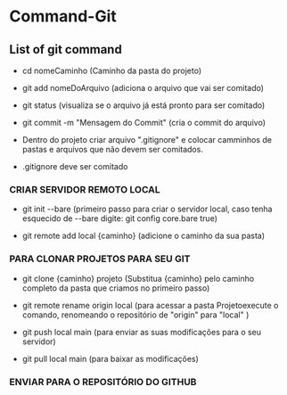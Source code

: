 # Command-Git

## List of git command

* cd nomeCaminho (Caminho da pasta do projeto)

* git add nomeDoArquivo (adiciona o arquivo que vai ser comitado)

* git status (visualiza se o arquivo já está pronto para ser comitado)

* git commit -m "Mensagem do Commit" (cria o commit do arquivo)

* Dentro do projeto criar arquivo ".gitignore" e colocar camminhos de pastas e arquivos que não devem ser comitados.

* .gitignore deve ser comitado


### CRIAR SERVIDOR REMOTO LOCAL

* git init --bare (primeiro passo para criar o servidor local, caso tenha esquecido de --bare digite: git config core.bare true)

* git remote add local {caminho} (adicione o caminho da sua pasta)

### PARA CLONAR PROJETOS PARA SEU GIT

* git clone {caminho} projeto (Substitua {caminho} pelo caminho completo da pasta que criamos no primeiro passo)

* git remote rename origin local (para acessar a pasta Projetoexecute o comando, renomeando o repositório de "origin" para "local" )

* git push local main (para enviar as suas modificações para o seu servidor)

* git pull local main (para baixar as modificações)

### ENVIAR PARA O REPOSITÓRIO DO GITHUB


